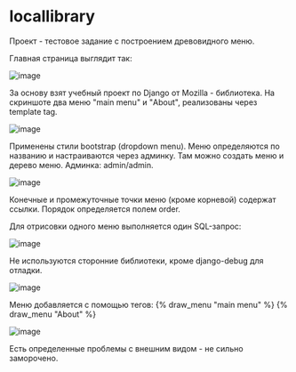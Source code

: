 # locallibrary

Проект - тестовое задание с построением древовидного меню. 

Главная страница выглядит так:

![image](https://user-images.githubusercontent.com/33355208/217703356-488a41c9-f325-4f88-b171-b107a3858303.png)

За основу взят учебный проект по Django от Mozilla - библиотека. На скриншоте два меню "main menu" и "About", реализованы через template tag.

![image](https://user-images.githubusercontent.com/33355208/217703520-9710ede4-d198-468d-a328-358f6dd9d708.png)

Применены стили bootstrap (dropdown menu). Меню определяются по названию и настраиваются через админку. Там можно создать меню и дерево меню. Админка: admin/admin. 

![image](https://user-images.githubusercontent.com/33355208/217703781-12a47ea8-fd4a-4399-af24-724b4f466084.png)

Конечные и промежуточные точки меню (кроме корневой) содержат ссылки. Порядок определяется полем order. 

Для отрисовки одного меню выполняется один SQL-запрос:


![image](https://user-images.githubusercontent.com/33355208/217704015-6b66cea4-fc0f-4859-a7e1-01cb4f5af5c2.png)


Не используются сторонние библиотеки, кроме django-debug для отладки.

![image](https://user-images.githubusercontent.com/33355208/217704237-294dc411-9553-412a-a13c-348071e88490.png)


Меню добавляется с помощью тегов:
{% draw_menu "main menu" %}
{% draw_menu "About" %}

![image](https://user-images.githubusercontent.com/33355208/217704568-6a0edf90-31d2-4652-854b-5a389bb1630b.png)

Есть определенные проблемы с внешним видом - не сильно заморочено.
